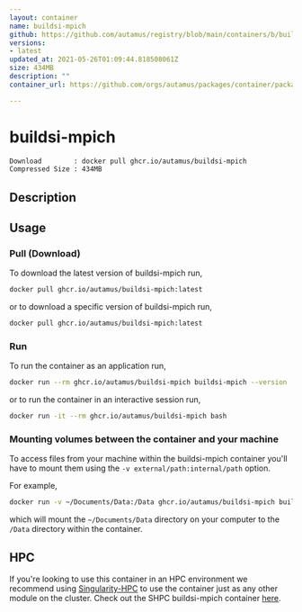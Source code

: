 ```yaml
---
layout: container
name: buildsi-mpich
github: https://github.com/autamus/registry/blob/main/containers/b/buildsi-mpich/spack.yaml
versions:
- latest
updated_at: 2021-05-26T01:09:44.818508061Z
size: 434MB
description: ""
container_url: https://github.com/orgs/autamus/packages/container/package/buildsi-mpich

---
```

# buildsi-mpich
```bash 
Download        : docker pull ghcr.io/autamus/buildsi-mpich
Compressed Size : 434MB
```

## Description


## Usage
### Pull (Download)
To download the latest version of buildsi-mpich run,

```bash
docker pull ghcr.io/autamus/buildsi-mpich:latest
```

or to download a specific version of buildsi-mpich run,

```bash
docker pull ghcr.io/autamus/buildsi-mpich:latest
```
### Run
To run the container as an application run,
```bash
docker run --rm ghcr.io/autamus/buildsi-mpich buildsi-mpich --version
```

or to run the container in an interactive session run,
```bash
docker run -it --rm ghcr.io/autamus/buildsi-mpich bash
```

### Mounting volumes between the container and your machine
To access files from your machine within the buildsi-mpich container you'll have to mount them using the `-v external/path:internal/path` option.

For example,
```bash
docker run -v ~/Documents/Data:/Data ghcr.io/autamus/buildsi-mpich buildsi-mpich /Data/myData.csv
```
which will mount the `~/Documents/Data` directory on your computer to the `/Data` directory within the container.

## HPC
If you're looking to use this container in an HPC environment we recommend using [Singularity-HPC](https://singularity-hpc.readthedocs.io) to use the container just as any other module on the cluster. Check out the SHPC buildsi-mpich container [here](https://singularityhub.github.io/singularity-hpc/r/ghcr.io-autamus-buildsi-mpich/).
